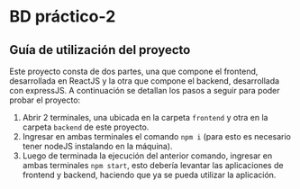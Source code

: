 # BD práctico-2

## Guía de utilización del proyecto

Este proyecto consta de dos partes, una que compone el frontend, desarrollada en ReactJS y la otra que compone el backend, desarrollada con expressJS. A continuación se detallan los pasos a seguir para poder probar el proyecto:

1. Abrir 2 terminales, una ubicada en la carpeta `frontend` y otra en la carpeta `backend` de este proyecto.
2. Ingresar en ambas terminales el comando `npm i` (para esto es necesario tener nodeJS instalando en la máquina).
3. Luego de terminada la ejecución del anterior comando, ingresar en ambas terminales `npm start`, esto debería levantar las aplicaciones de frontend y backend, haciendo que ya se pueda utilizar la aplicación.

